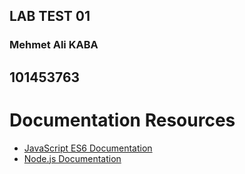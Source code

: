## LAB TEST 01 ##

### Mehmet Ali KABA ###
## 101453763 ##


# Documentation Resources

- [JavaScript ES6 Documentation](https://developer.mozilla.org/en-US/docs/Web/JavaScript)
- [Node.js Documentation](https://nodejs.org/en/docs/)
